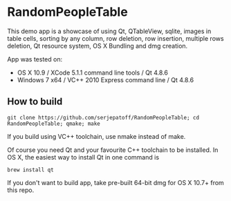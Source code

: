 RandomPeopleTable
=================

This demo app is a showcase of using Qt, QTableView, sqlite, images in table cells, sorting by any column, row deletion, row insertion, multiple rows deletion, Qt resource system, OS X Bundling and dmg creation.

App was tested on:
* OS X 10.9 / XCode 5.1.1 command line tools / Qt 4.8.6
* Windows 7 x64 / VC++ 2010 Express command line / Qt 4.8.6

How to build
------------
```shell
git clone https://github.com/serjepatoff/RandomPeopleTable; cd RandomPeopleTable; qmake; make
```

If you build using VC++ toolchain, use nmake instead of make.

Of course you need Qt and your favourite C++ toolchain to be installed. 
In OS X, the easiest way to install Qt in one command is 

```shell
brew install qt
```

If you don't want to build app, take pre-built 64-bit dmg for OS X 10.7+ from this repo.